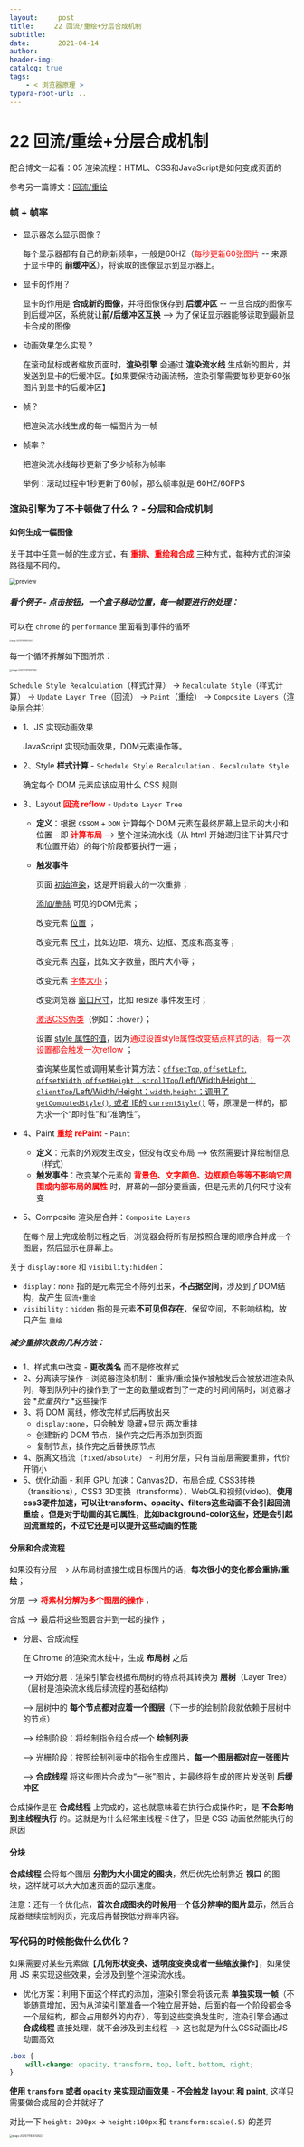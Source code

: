 ```yaml
---
layout:     post
title:     22 回流/重绘+分层合成机制
subtitle:  
date:       2021-04-14
author:     
header-img: 
catalog: true
tags:
    - < 浏览器原理 >
typora-root-url: ..
---
```



# 22 回流/重绘+分层合成机制

配合博文一起看：05 渲染流程：HTML、CSS和JavaScript是如何变成页面的

参考另一篇博文：[回流/重绘](https://juejin.cn/post/6844904083212468238)

### 帧 + 帧率
- 显示器怎么显示图像？

    每个显示器都有自己的刷新频率，一般是60HZ（<span style="color:red">每秒更新60张图片</span> -- 来源于显卡中的 **前缓冲区**），将读取的图像显示到显示器上。

- 显卡的作用？

    显卡的作用是 **合成新的图像**，并将图像保存到 **后缓冲区** -- 一旦合成的图像写到后缓冲区，系统就让**前/后缓冲区互换** --> 为了保证显示器能够读取到最新显卡合成的图像

- 动画效果怎么实现？

    在滚动鼠标或者缩放页面时，**渲染引擎** 会通过 **渲染流水线** 生成新的图片，并发送到显卡的后缓冲区。【如果要保持动画流畅，渲染引擎需要每秒更新60张图片到显卡的后缓冲区】

- 帧？

    把渲染流水线生成的每一幅图片为一帧

- 帧率？

    把渲染流水线每秒更新了多少帧称为帧率

    举例：滚动过程中1秒更新了60帧，那么帧率就是 60HZ/60FPS

### 渲染引擎为了不卡顿做了什么？ - 分层和合成机制
#### 如何生成一幅图像
关于其中任意一帧的生成方式，有 <span style="color:red">**重排、重绘和合成**</span> 三种方式，每种方式的渲染路径是不同的。

<img src="/../img/assets_2019/view22.png" alt="preview" style="zoom:70%;" />

##### 看个例子 - 点击按钮，一个盒子移动位置，每一帧要进行的处理：

可以在 `chrome` 的 `performance` 里面看到事件的循环

<img src="/../img/assets_2019/image-20210709114925454.png" alt="image-20210709114925454" style="zoom:20%;" />

每一个循环拆解如下图所示：

<img src="/../img/assets_2019/image-20210709115011262.png" alt="image-20210709115011262" style="zoom:25%;" />

`Schedule Style Recalculation`（样式计算） -> `Recalculate Style`（样式计算） -> `Update Layer Tree`（回流） -> `Paint`（重绘） -> `Composite Layers`（渲染层合并）

- 1、JS 实现动画效果

    JavaScript 实现动画效果，DOM元素操作等。

- 2、Style **样式计算** - `Schedule Style Recalculation` 、`Recalculate Style` 

    确定每个 DOM 元素应该应用什么 CSS 规则

- 3、Layout <span style="color:red">**回流 reflow**</span>  - `Update Layer Tree` 

    - **定义**：根据 `CSSOM` + `DOM` 计算每个 DOM 元素在最终屏幕上显示的大小和位置 -  即 <span style="color:red">**计算布局**</span> --> 整个渲染流水线（从 html 开始递归往下计算尺寸和位置开始）的每个阶段都要执行一遍；

    - **触发事件**

        页面 <u>初始渲染</u>，这是开销最大的一次重排；

        <u>添加/删除</u> 可见的DOM元素；

        改变元素 <u>位置</u> ；

        改变元素 <u>尺寸</u>，比如边距、填充、边框、宽度和高度等；

        改变元素 <u>内容</u>，比如文字数量，图片大小等；

        改变元素 <span style="color:red"><u>字体大小</u></span>；

        改变浏览器 <u>窗口尺寸</u>，比如 resize 事件发生时；

        <span style="color:red"><u>激活CSS伪类</u></span>（例如：`:hover`）；

        设置 <u>style 属性的值</u>，因为<span style="color:red">通过设置style属性改变结点样式的话，每一次设置都会触发一次reflow</span> ；

        查询某些属性或调用某些计算方法：<u>`offsetTop`, `offsetLeft`, `offsetWidth`, `offsetHeight`；`scrollTop`/Left/Width/Height；`clientTop`/Left/Width/Height；`width`,`height`；调用了`getComputedStyle()`, 或者 IE的 `currentStyle()`</u> 等，原理是一样的，都为求一个“即时性”和“准确性”。

- 4、Paint <span style="color:red">**重绘 rePaint**</span> - `Paint` 

    - **定义**：元素的外观发生改变，但没有改变布局 —> 依然需要计算绘制信息（样式）
    - **触发事件**：改变某个元素的 <span style="color:red">**背景色、文字颜色、边框颜色等等不影响它周围或内部布局的属性**</span> 时，屏幕的一部分要重画，但是元素的几何尺寸没有变

- 5、Composite 渲染层合并：`Composite Layers` 

    在每个层上完成绘制过程之后，浏览器会将所有层按照合理的顺序合并成一个图层，然后显示在屏幕上。

关于 `display:none` 和 `visibility:hidden`：

- `display：none` 指的是元素完全不陈列出来，**不占据空间**，涉及到了DOM结构，故产生 `回流+重绘`
- `visibility：hidden` 指的是元素**不可见但存在**，保留空间，不影响结构，故只产生 `重绘`

##### 减少重排次数的几种方法：

- 1、样式集中改变 - **更改类名** 而不是修改样式
- 2、分离读写操作 - 浏览器渲染机制： 重排/重绘操作被触发后会被放进渲染队列，等到队列中的操作到了一定的数量或者到了一定的时间间隔时，浏览器才会 **批量执行* *这些操作
- 3、将 DOM 离线，修改完样式后再放出来
    -  `display:none`，只会触发 隐藏+显示 两次重排
    - 创建新的 DOM 节点，操作完之后再添加到页面
    - 复制节点，操作完之后替换原节点
- 4、脱离文档流（`fixed`/`absolute`） - 利用分层，只有当前层需要重排，代价开销小
- 5、优化动画 - 利用 GPU 加速：Canvas2D，布局合成, CSS3转换（transitions），CSS3 3D变换（transforms），WebGL和视频(video)。**使用css3硬件加速，可以让transform、opacity、filters这些动画不会引起回流重绘 。但是对于动画的其它属性，比如background-color这些，还是会引起回流重绘的，不过它还是可以提升这些动画的性能**

#### 分层和合成流程

如果没有分层 --> 从布局树直接生成目标图片的话，**每次很小的变化都会重排/重绘**；

分层 --> <span style="color:red">**将素材分解为多个图层的操作**</span>；

合成 --> 最后将这些图层合并到一起的操作；

- 分层、合成流程

    在 Chrome 的渲染流水线中，生成 **布局树** 之后 

    --> 开始分层：渲染引擎会根据布局树的特点将其转换为 **层树**（Layer Tree）（层树是渲染流水线后续流程的基础结构）

    --> 层树中的 **每个节点都对应着一个图层**（下一步的绘制阶段就依赖于层树中的节点）

    --> 绘制阶段：将绘制指令组合成一个 **绘制列表** 

    --> 光栅阶段：按照绘制列表中的指令生成图片，**每一个图层都对应一张图片** 

    --> **合成线程** 将这些图片合成为“一张”图片，并最终将生成的图片发送到 **后缓冲区**

合成操作是在 **合成线程** 上完成的，这也就意味着在执行合成操作时，是 **不会影响到主线程执行** 的。这就是为什么经常主线程卡住了，但是 CSS 动画依然能执行的原因

#### 分块
**合成线程** 会将每个图层 **分割为大小固定的图块**，然后优先绘制靠近 **视口** 的图块，这样就可以大大加速页面的显示速度。

注意：还有一个优化点，**首次合成图块的时候用一个低分辨率的图片显示**，然后合成器继续绘制网页，完成后再替换低分辨率内容。


### 写代码的时候能做什么优化？
如果需要对某些元素做【**几何形状变换、透明度变换或者一些缩放操作**】，如果使用 JS 来实现这些效果，会涉及到整个渲染流水线。
-   优化方案：利用下面这个样式的添加，渲染引擎会将该元素 **单独实现一帧**（不能随意增加，因为从渲染引擎准备一个独立层开始，后面的每一个阶段都会多一个层结构，都会占用额外的内存），等到这些变换发生时，渲染引擎会通过 **合成线程** 直接处理，就不会涉及到主线程 --> 这也就是为什么CSS动画比JS动画高效
```css
.box {
    will-change: opacity、transform、top、left、bottom、right;
}
```

**使用 `transform` 或者 `opacity` 来实现动画效果** - **不会触发 layout 和 paint**, 这样只需要做合成层的合并就好了

对比一下 `height: 200px` -> `height:100px` 和 `transform:scale(.5)` 的差异

<img src="/../img/assets_2019/image-20210711163012822.png" alt="image-20210711163012822" style="zoom:30%;" />
